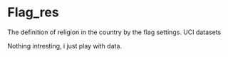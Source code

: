 # Flag_res
The definition of religion in the country by the flag settings. UCI datasets

Nothing intresting, i just play with data.
